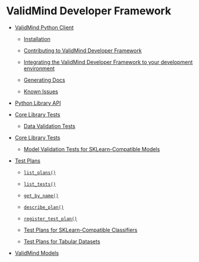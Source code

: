 <!-- ValidMind Developer Framework documentation master file, created by
sphinx-quickstart on Thu Mar  9 11:05:09 2023.
You can adapt this file completely to your liking, but it should at least
contain the root `toctree` directive. -->
# ValidMind Developer Framework


* [ValidMind Python Client](readme.md)


    * [Installation](readme.md#installation)


    * [Contributing to ValidMind Developer Framework](readme.md#contributing-to-validmind-developer-framework)


    * [Integrating the ValidMind Developer Framework to your development environment](readme.md#integrating-the-validmind-developer-framework-to-your-development-environment)


    * [Generating Docs](readme.md#generating-docs)


    * [Known Issues](readme.md#known-issues)


* [Python Library API](api.md)


* [Core Library Tests](data_validation_tests.md)


    * [Data Validation Tests](data_validation_tests.md#data-validation-tests)


* [Core Library Tests](model_validation_tests_sklearn.md)


    * [Model Validation Tests for SKLearn-Compatible Models](model_validation_tests_sklearn.md#model-validation-tests-for-sklearn-compatible-models)


* [Test Plans](test_plans.md)


    * [`list_plans()`](test_plans.md#validmind.test_plans.list_plans)


    * [`list_tests()`](test_plans.md#validmind.test_plans.list_tests)


    * [`get_by_name()`](test_plans.md#validmind.test_plans.get_by_name)


    * [`describe_plan()`](test_plans.md#validmind.test_plans.describe_plan)


    * [`register_test_plan()`](test_plans.md#validmind.test_plans.register_test_plan)


    * [Test Plans for SKLearn-Compatible Classifiers](test_plans.md#test-plans-for-sklearn-compatible-classifiers)


    * [Test Plans for Tabular Datasets](test_plans.md#module-validmind.test_plans.tabular_datasets)


* [ValidMind Models](vm_models.md)
